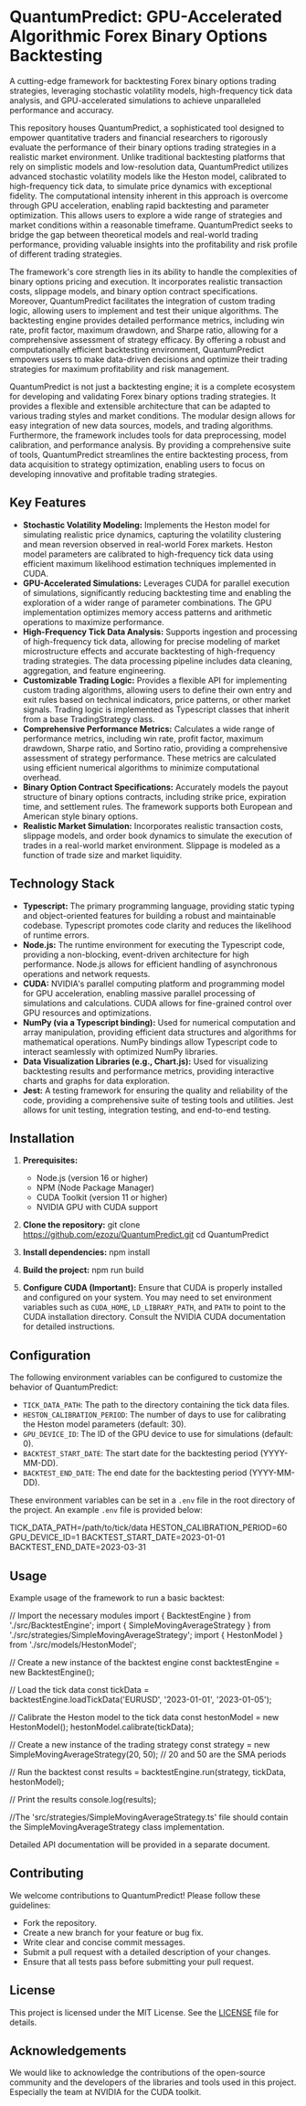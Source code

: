 # QuantumPredict: GPU-Accelerated Algorithmic Forex Binary Options Backtesting

A cutting-edge framework for backtesting Forex binary options trading strategies, leveraging stochastic volatility models, high-frequency tick data analysis, and GPU-accelerated simulations to achieve unparalleled performance and accuracy.

This repository houses QuantumPredict, a sophisticated tool designed to empower quantitative traders and financial researchers to rigorously evaluate the performance of their binary options trading strategies in a realistic market environment. Unlike traditional backtesting platforms that rely on simplistic models and low-resolution data, QuantumPredict utilizes advanced stochastic volatility models like the Heston model, calibrated to high-frequency tick data, to simulate price dynamics with exceptional fidelity. The computational intensity inherent in this approach is overcome through GPU acceleration, enabling rapid backtesting and parameter optimization. This allows users to explore a wide range of strategies and market conditions within a reasonable timeframe. QuantumPredict seeks to bridge the gap between theoretical models and real-world trading performance, providing valuable insights into the profitability and risk profile of different trading strategies.

The framework's core strength lies in its ability to handle the complexities of binary options pricing and execution. It incorporates realistic transaction costs, slippage models, and binary option contract specifications. Moreover, QuantumPredict facilitates the integration of custom trading logic, allowing users to implement and test their unique algorithms. The backtesting engine provides detailed performance metrics, including win rate, profit factor, maximum drawdown, and Sharpe ratio, allowing for a comprehensive assessment of strategy efficacy. By offering a robust and computationally efficient backtesting environment, QuantumPredict empowers users to make data-driven decisions and optimize their trading strategies for maximum profitability and risk management.

QuantumPredict is not just a backtesting engine; it is a complete ecosystem for developing and validating Forex binary options trading strategies. It provides a flexible and extensible architecture that can be adapted to various trading styles and market conditions. The modular design allows for easy integration of new data sources, models, and trading algorithms. Furthermore, the framework includes tools for data preprocessing, model calibration, and performance analysis. By providing a comprehensive suite of tools, QuantumPredict streamlines the entire backtesting process, from data acquisition to strategy optimization, enabling users to focus on developing innovative and profitable trading strategies.

## Key Features

*   **Stochastic Volatility Modeling:** Implements the Heston model for simulating realistic price dynamics, capturing the volatility clustering and mean reversion observed in real-world Forex markets. Heston model parameters are calibrated to high-frequency tick data using efficient maximum likelihood estimation techniques implemented in CUDA.
*   **GPU-Accelerated Simulations:** Leverages CUDA for parallel execution of simulations, significantly reducing backtesting time and enabling the exploration of a wider range of parameter combinations. The GPU implementation optimizes memory access patterns and arithmetic operations to maximize performance.
*   **High-Frequency Tick Data Analysis:** Supports ingestion and processing of high-frequency tick data, allowing for precise modeling of market microstructure effects and accurate backtesting of high-frequency trading strategies. The data processing pipeline includes data cleaning, aggregation, and feature engineering.
*   **Customizable Trading Logic:** Provides a flexible API for implementing custom trading algorithms, allowing users to define their own entry and exit rules based on technical indicators, price patterns, or other market signals. Trading logic is implemented as Typescript classes that inherit from a base TradingStrategy class.
*   **Comprehensive Performance Metrics:** Calculates a wide range of performance metrics, including win rate, profit factor, maximum drawdown, Sharpe ratio, and Sortino ratio, providing a comprehensive assessment of strategy performance. These metrics are calculated using efficient numerical algorithms to minimize computational overhead.
*   **Binary Option Contract Specifications:** Accurately models the payout structure of binary options contracts, including strike price, expiration time, and settlement rules. The framework supports both European and American style binary options.
*   **Realistic Market Simulation:** Incorporates realistic transaction costs, slippage models, and order book dynamics to simulate the execution of trades in a real-world market environment. Slippage is modeled as a function of trade size and market liquidity.

## Technology Stack

*   **Typescript:** The primary programming language, providing static typing and object-oriented features for building a robust and maintainable codebase. Typescript promotes code clarity and reduces the likelihood of runtime errors.
*   **Node.js:** The runtime environment for executing the Typescript code, providing a non-blocking, event-driven architecture for high performance. Node.js allows for efficient handling of asynchronous operations and network requests.
*   **CUDA:** NVIDIA's parallel computing platform and programming model for GPU acceleration, enabling massive parallel processing of simulations and calculations. CUDA allows for fine-grained control over GPU resources and optimizations.
*   **NumPy (via a Typescript binding):** Used for numerical computation and array manipulation, providing efficient data structures and algorithms for mathematical operations. NumPy bindings allow Typescript code to interact seamlessly with optimized NumPy libraries.
*   **Data Visualization Libraries (e.g., Chart.js):** Used for visualizing backtesting results and performance metrics, providing interactive charts and graphs for data exploration.
*   **Jest:** A testing framework for ensuring the quality and reliability of the code, providing a comprehensive suite of testing tools and utilities. Jest allows for unit testing, integration testing, and end-to-end testing.

## Installation

1.  **Prerequisites:**
    *   Node.js (version 16 or higher)
    *   NPM (Node Package Manager)
    *   CUDA Toolkit (version 11 or higher)
    *   NVIDIA GPU with CUDA support

2.  **Clone the repository:**
    git clone https://github.com/ezozu/QuantumPredict.git
    cd QuantumPredict

3.  **Install dependencies:**
    npm install

4.  **Build the project:**
    npm run build

5.  **Configure CUDA (Important):**
    Ensure that CUDA is properly installed and configured on your system. You may need to set environment variables such as `CUDA_HOME`, `LD_LIBRARY_PATH`, and `PATH` to point to the CUDA installation directory. Consult the NVIDIA CUDA documentation for detailed instructions.

## Configuration

The following environment variables can be configured to customize the behavior of QuantumPredict:

*   `TICK_DATA_PATH`: The path to the directory containing the tick data files.
*   `HESTON_CALIBRATION_PERIOD`: The number of days to use for calibrating the Heston model parameters (default: 30).
*   `GPU_DEVICE_ID`: The ID of the GPU device to use for simulations (default: 0).
*   `BACKTEST_START_DATE`: The start date for the backtesting period (YYYY-MM-DD).
*   `BACKTEST_END_DATE`: The end date for the backtesting period (YYYY-MM-DD).

These environment variables can be set in a `.env` file in the root directory of the project. An example `.env` file is provided below:

TICK_DATA_PATH=/path/to/tick/data
HESTON_CALIBRATION_PERIOD=60
GPU_DEVICE_ID=1
BACKTEST_START_DATE=2023-01-01
BACKTEST_END_DATE=2023-03-31

## Usage

Example usage of the framework to run a basic backtest:

// Import the necessary modules
import { BacktestEngine } from './src/BacktestEngine';
import { SimpleMovingAverageStrategy } from './src/strategies/SimpleMovingAverageStrategy';
import { HestonModel } from './src/models/HestonModel';

// Create a new instance of the backtest engine
const backtestEngine = new BacktestEngine();

// Load the tick data
const tickData = backtestEngine.loadTickData('EURUSD', '2023-01-01', '2023-01-05');

// Calibrate the Heston model to the tick data
const hestonModel = new HestonModel();
hestonModel.calibrate(tickData);

// Create a new instance of the trading strategy
const strategy = new SimpleMovingAverageStrategy(20, 50); // 20 and 50 are the SMA periods

// Run the backtest
const results = backtestEngine.run(strategy, tickData, hestonModel);

// Print the results
console.log(results);

//The 'src/strategies/SimpleMovingAverageStrategy.ts' file should contain the SimpleMovingAverageStrategy class implementation.

Detailed API documentation will be provided in a separate document.

## Contributing

We welcome contributions to QuantumPredict! Please follow these guidelines:

*   Fork the repository.
*   Create a new branch for your feature or bug fix.
*   Write clear and concise commit messages.
*   Submit a pull request with a detailed description of your changes.
*   Ensure that all tests pass before submitting your pull request.

## License

This project is licensed under the MIT License. See the [LICENSE](https://github.com/ezozu/QuantumPredict/blob/main/LICENSE) file for details.

## Acknowledgements

We would like to acknowledge the contributions of the open-source community and the developers of the libraries and tools used in this project. Especially the team at NVIDIA for the CUDA toolkit.